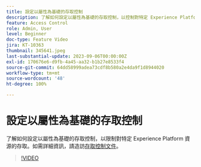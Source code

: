 ```yaml
---
title: 設定以屬性為基礎的存取控制
description: 了解如何設定以屬性為基礎的存取控制，以控制對特定 Experience Platform 資源的存取。
feature: Access Control
role: Admin, User
level: Beginner
doc-type: Feature Video
jira: KT-10363
thumbnail: 345641.jpeg
last-substantial-update: 2023-09-06T00:00:00Z
exl-id: 170676e6-d9fb-4a45-aa32-b1b27e8533f4
source-git-commit: 64dd58999adea73cdf8b580a2e4da9f1d8944020
workflow-type: tm+mt
source-wordcount: '48'
ht-degree: 100%

---
```


# 設定以屬性為基礎的存取控制

了解如何設定以屬性為基礎的存取控制，以限制對特定 Experience Platform 資源的存取。如需詳細資訊，請造訪[存取控制文件](https://experienceleague.adobe.com/docs/experience-platform/access-control/abac/overview.html?lang=zh-Hant)。

>[!VIDEO](https://video.tv.adobe.com/v/345641?learn=on&enablevpops)
